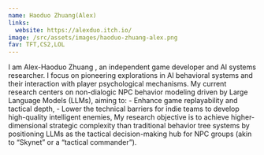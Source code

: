 ```yaml
---
name: Haoduo Zhuang(Alex)
links:
  website: https://alexduo.itch.io/
image: /src/assets/images/haoduo-zhuang-alex.png
fav: TFT,CS2,LOL
---
```

I am Alex-Haoduo Zhuang , an independent game developer and AI systems researcher. I focus on pioneering explorations in AI behavioral systems and their interaction with player psychological mechanisms.  My current research centers on non-dialogic NPC behavior modeling driven by Large Language Models (LLMs), aiming to:  - Enhance game replayability and tactical depth, - Lower the technical barriers for indie teams to develop high-quality intelligent enemies,  My research objective is to achieve higher-dimensional strategic complexity than traditional behavior tree systems by positioning LLMs as the tactical decision-making hub for NPC groups (akin to “Skynet” or a “tactical commander”).
